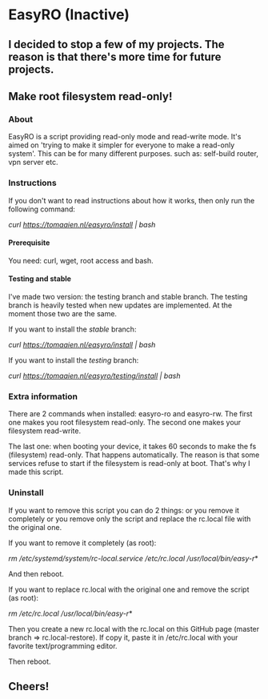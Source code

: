 # EasyRO (Inactive)
## I decided to stop a few of my projects. The reason is that there's more time for future projects.
## Make root filesystem read-only!

### About
EasyRO is a script providing read-only mode and read-write mode. It's aimed on 'trying to make it simpler for everyone to make a read-only system'. This can be for many different purposes. such as: self-build router, vpn server etc.

### Instructions
If you don't want to read instructions about how it works, then only run the following command:

  *curl https://tomaaien.nl/easyro/install | bash*
  

#### Prerequisite
You need: curl, wget, root access and bash.

#### Testing and stable
I've made two version: the testing branch and stable branch. The testing branch is heavily tested when new updates are implemented. At the moment those two are the same.

If you want to install the *stable*  branch:

  *curl https://tomaaien.nl/easyro/install | bash*
  
If you want to install the *testing*  branch:
  
  *curl https://tomaaien.nl/easyro/testing/install | bash*
  
### Extra information
There are 2 commands when installed: easyro-ro and easyro-rw. The first one makes you root filesystem read-only. The second one makes your filesystem read-write.

The last one: when booting your device, it takes 60 seconds to make the fs (filesystem) read-only. That happens automatically. The reason is that some services refuse to start if the filesystem is read-only at boot. That's why I made this script.

### Uninstall

If you want to remove this script you can do 2 things: or you remove it completely or you remove only the script and replace the rc.local file with the original one.

If you want to remove it completely (as root):
  
  *rm /etc/systemd/system/rc-local.service /etc/rc.local /usr/local/bin/easy-r**
  
And then reboot.


If you want to replace rc.local with the original one and remove the script (as root):

  *rm /etc/rc.local /usr/local/bin/easy-r**
  
Then you create a new rc.local with the rc.local on this GitHub page (master branch => rc.local-restore).
If copy it, paste it in /etc/rc.local with your favorite text/programming editor.

Then reboot.

## Cheers!
